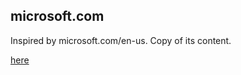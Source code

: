 ## microsoft.com

Inspired by microsoft.com/en-us. Copy of its content.

[here](//lukeclarksfo.github.io/microsoft.com/)
